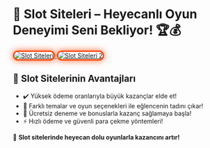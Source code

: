 <h1>🎯 Slot Siteleri – Heyecanlı Oyun Deneyimi Seni Bekliyor! 🏆💰</h1>

<a href="https://heylink.me/bonusdunyasi/" title="Slot Siteleri">
  <img src="https://i.ibb.co/YjtLwQ8/cats.jpg" alt="Slot Siteleri" style="max-width: 100%; border: 3px solid #ff4500; border-radius: 15px; box-shadow: 0px 0px 15px rgba(255, 69, 0, 0.8);">
</a>

<a href="https://heylink.me/bonusdunyasi/" title="Slot Siteleri 2">
  <img src="https://i.ibb.co/VHdrjnQ/df.jpg" alt="Slot Siteleri 2" style="max-width: 100%; border: 3px solid #ff4500; border-radius: 15px; box-shadow: 0px 0px 15px rgba(255, 69, 0, 0.8);">
</a>

<h2>🚀 Slot Sitelerinin Avantajları</h2>
<ul>
  <li>✔️ Yüksek ödeme oranlarıyla büyük kazançlar elde et!</li>
  <li>🎰 Farklı temalar ve oyun seçenekleri ile eğlencenin tadını çıkar!</li>
  <li>💎 Ücretsiz deneme ve bonuslarla kazanç sağlamaya başla!</li>
  <li>⚡️ Hızlı ödeme ve güvenli para çekme yöntemleri!</li>
</ul>

<p>💎 <strong>Slot sitelerinde heyecan dolu oyunlarla kazancını artır!</strong></p>

<meta name="description" content="En iyi slot siteleriyle heyecan verici oyun deneyimini yaşayın! Yüksek ödeme oranları ve özel bonuslarla kazancınızı katlayın!" />
